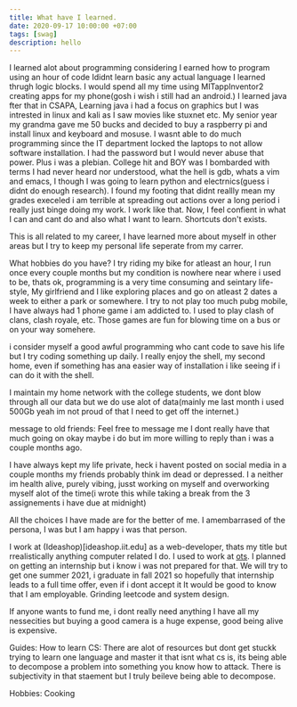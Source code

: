 ```yaml
---
title: What have I learned.
date: 2020-09-17 10:00:00 +07:00
tags: [swag]
description: hello
---
```


I learned alot about programming considering I earned how to program using an hour of code 
Ididnt learn basic any actual language I learned thrugh logic blocks.
I would spend all my time using MITappInventor2 creating apps for my phone(gosh i wish i still had an android.)
I learned java fter that in CSAPA, Learning java i had a focus on graphics but I was intrested in linux and kali as I saw movies like stuxnet etc.
My senior year my grandma gave me 50 bucks and decided to buy a raspberry pi and install linux and keyboard and mosuse. I wasnt able to do much programming since the IT department locked the laptops to not allow software installation. I had the password but I would never abuse that power. Plus i was a plebian.
College hit and BOY was I bombarded with terms I had never heard nor understood, what the hell is gdb, whats a vim and emacs, I though I was going to learn python and electrnics(guess i didnt do enough research).
I found my footing that didnt reallly mean my grades execeled i am terrible at spreading out actions over a long period i really just binge doing my work. I work like that.
Now, I feel confient in what I can and cant do and also what I want to learn.
Shortcuts don't exists.

This is all related to my career, I have learned more about myself in other areas but I try to keep my personal life seperate from my carrer.

What hobbies do you have?
I try riding my bike for atleast an hour, I run once every couple months but my condition is nowhere near where i used to be, thats ok, programming is a very time consuming and seintary life-style, 
My girlfriend and I like exploring places and go on atleast 2 dates a week to either a park or somewhere.
I try to not play too much pubg mobile, I have always had 1 phone game i am addicted to. I used to play clash of clans, clash royale, etc. Those games are fun for blowing time on a bus or on your way somehere.

i consider myself a good awful programming who cant code to save his life but I try coding something up daily.
I really enjoy the shell, my second home, even if something has ana easier way of installation i like seeing if i can do it with the shell.

I maintain my home network with the college students, we dont blow through all our data but we do use alot of data(mainly me last month i used 500Gb yeah im not proud of that I need to get off the internet.)

message to old friends: 
Feel free to message me I dont really have that much going on okay maybe i do but im more willing to reply than i was a couple months ago.

I have always kept my life private, heck i havent posted on social media in a couple months my friends probably think im dead or depressed. I a neither im health alive, purely vibing, jusst working on myself and overworking myself alot of the time(i wrote this while taking a break from the 3 assignements i have due at midnight)

All the choices I have made are for the better of me. I amembarrased of the persona, I was but I am happy i was that person.

I work at (Ideashop)[ideashop.iit.edu] as a web-developer, thats my title but rrealistically anything computer related I do. I used to work at [ots](https://ots.iit.edu).
I planned on getting an internship but i know i was not prepared for that. We will try to get one summer 2021, i graduate in fall 2021 so hopefully that internship leads to a full time offer, even if i dont accept it It would be good to know that I am employable.
Grinding leetcode and system design. 

If anyone wants to fund me, i dont really need anything I have all my nessecities but buying a good camera is a huge expense, good being alive is expensive. 

Guides:
How to learn CS:
There are alot of resources but dont get stuckk trying to learn one language and master it that isnt what cs is, its being able to decompose a problem into something you know how to attack.
There is subjectivity in that staement but I truly beileve being able to decompose.

Hobbies:
Cooking


